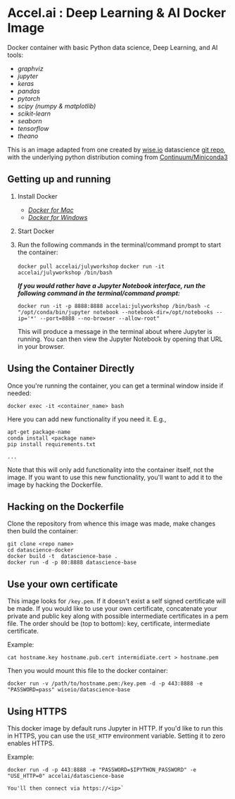 Accel.ai : Deep Learning & AI  Docker Image
================================================================


Docker container with basic Python data science, Deep Learning, and AI tools:
  - _graphviz_ 
  - _jupyter_ 
  - _keras_ 
  - _pandas_ 
  - _pytorch_ 
  - _scipy (numpy & matplotlib)_
  - _scikit-learn_ 
  - _seaborn_ 
  - _tensorflow_ 
  - _theano_ 

 This is an image adapted from one created by [wise.io](http://wise.io) datascience [git repo](https://github.com/wiseio/datascience-docker),
 with the underlying python distribution coming from [Continuum/Miniconda3](http://continuum.io)

## Getting up and running

1)  Install Docker 
    - [*Docker for Mac*](https://www.docker.com/docker-mac) 
    - [*Docker for Windows*](https://www.docker.com/docker-windows)
2)  Start Docker 
3)  Run the following commands in the terminal/command prompt to start the container:

    `docker pull accelai/julyworkshop`
    `docker run -it accelai/julyworkshop /bin/bash`
    
    **_If you would rather have a Jupyter Notebook interface, run the following command in the terminal/command prompt:_**

    `docker run -it -p 8888:8888 accelai:julyworkshop /bin/bash -c "/opt/conda/bin/jupyter notebook --notebook-dir=/opt/notebooks --ip='*' --port=8888 --no-browser --allow-root"`

    This will produce a message in the terminal about where Jupyter is running.  You can then view the Jupyter Notebook by opening that URL in your browser.


## Using the Container Directly

Once you're running the container, you can get a terminal window inside if needed:

```
docker exec -it <container_name> bash
```

Here you can add new functionality if you need it. E.g.,

```
apt-get package-name
conda install <package name>
pip install requirements.txt

...
```

Note that this will only add functionality into the container itself, not the image. If you want to use this new functionality, you'll want to add it to the image by hacking the Dockerfile.

## Hacking on the Dockerfile

Clone the repository from whence this image was made, make changes then build the container:

```
git clone <repo name>
cd datascience-docker
docker build -t  datascience-base .
docker run -d -p 80:8888 datascience-base
```

## Use your own certificate
This image looks for `/key.pem`. If it doesn't exist a self signed certificate will be made. If you would like to use your own certificate, concatenate your private and public key along with possible intermediate certificates in a pem file. The order should be (top to bottom): key, certificate, intermediate certificate.

Example:

```
cat hostname.key hostname.pub.cert intermidiate.cert > hostname.pem
```

Then you would mount this file to the docker container:

```
docker run -v /path/to/hostname.pem:/key.pem -d -p 443:8888 -e "PASSWORD=pass" wiseio/datascience-base
```

## Using HTTPS
This docker image by default runs Jupyter in HTTP.  If you'd like to run this in HTTPS,
you can use the `USE_HTTP` environment variable.  Setting it to zero enables HTTPS.

Example:

```
docker run -d -p 443:8888 -e "PASSWORD=$IPYTHON_PASSWORD" -e "USE_HTTP=0" accelai/datascience-base

You'll then connect via https://<ip>`
```
